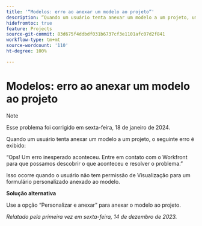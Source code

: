 ```yaml
---
title: '“Modelos: erro ao anexar um modelo ao projeto”'
description: “Quando um usuário tenta anexar um modelo a um projeto, um erro é exibido. Uma solução alternativa está disponível.”
hidefromtoc: true
feature: Projects
source-git-commit: 83d675f4ddbdf031b6737cf3e1101afc07d2f841
workflow-type: tm+mt
source-wordcount: '110'
ht-degree: 100%

---
```



# Modelos: erro ao anexar um modelo ao projeto

>[!NOTE]
>
>Esse problema foi corrigido em sexta-feira, 18 de janeiro de 2024.

Quando um usuário tenta anexar um modelo a um projeto, o seguinte erro é exibido:

“Ops! Um erro inesperado aconteceu. Entre em contato com o Workfront para que possamos descobrir o que aconteceu e resolver o problema.”

Isso ocorre quando o usuário não tem permissão de Visualização para um formulário personalizado anexado ao modelo.

**Solução alternativa**

Use a opção “Personalizar e anexar” para anexar o modelo ao projeto.

_Relatado pela primeira vez em sexta-feira, 14 de dezembro de 2023._
